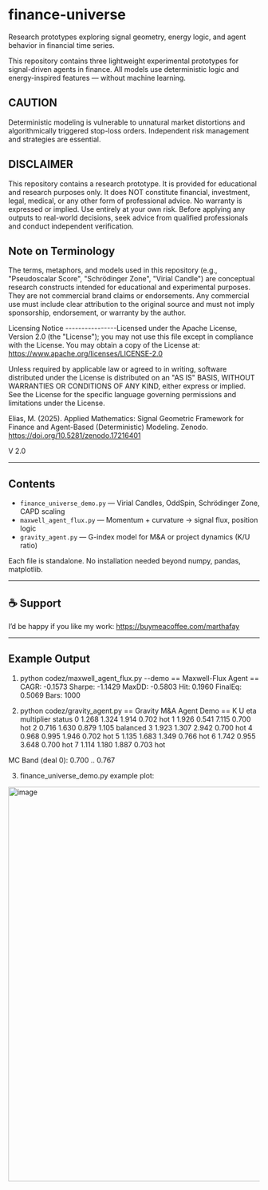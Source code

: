 # finance-universe

Research prototypes exploring signal geometry, energy logic, and agent behavior in financial time series.

This repository contains three lightweight experimental prototypes for signal-driven agents in finance. All models use deterministic logic and energy-inspired features — without machine learning.

CAUTION
-------------------
Deterministic modeling is vulnerable to unnatural market distortions and algorithmically triggered stop-loss orders. Independent risk management and strategies are essential.

DISCLAIMER
-------------------
This repository contains a research prototype. It is provided for educational and research purposes only. It does NOT constitute financial, investment, legal, medical, or any other form of professional advice. No warranty is expressed or implied. Use entirely at your own risk. Before applying any outputs to real-world decisions, seek advice from qualified professionals and conduct independent verification.

Note on Terminology
-------------------
The terms, metaphors, and models used in this repository (e.g., "Pseudoscalar Score", "Schrödinger Zone", "Virial Candle") are conceptual research constructs intended for educational and experimental purposes. They are not commercial brand claims or endorsements. Any commercial use must include clear attribution to the original source and must not imply sponsorship, endorsement, or warranty by the author.

Licensing Notice
----------------Licensed under the Apache License, Version 2.0 (the "License"); 
you may not use this file except in compliance with the License. 
You may obtain a copy of the License at:
    https://www.apache.org/licenses/LICENSE-2.0

Unless required by applicable law or agreed to in writing, software distributed under the License is distributed on an "AS IS" BASIS, WITHOUT WARRANTIES OR CONDITIONS OF ANY KIND, either express or implied. See the License for the specific language governing permissions and limitations under the License.


Elias, M. (2025). Applied Mathematics: Signal Geometric Framework for Finance and Agent-Based (Deterministic) Modeling. Zenodo. https://doi.org/10.5281/zenodo.17216401

V 2.0

---

## Contents

- `finance_universe_demo.py` — Virial Candles, OddSpin, Schrödinger Zone, CAPD scaling  
- `maxwell_agent_flux.py` — Momentum + curvature → signal flux, position logic  
- `gravity_agent.py` — G-index model for M&A or project dynamics (K/U ratio)

Each file is standalone. No installation needed beyond numpy, pandas, matplotlib.


---

## ☕ Support

I’d be happy if you like my work: https://buymeacoffee.com/marthafay

---

## Example Output


1. python codez/maxwell_agent_flux.py --demo
== Maxwell-Flux Agent ==
   CAGR: -0.1573
 Sharpe: -1.1429
  MaxDD: -0.5803
    Hit:  0.1960
 FinalEq: 0.5069  Bars: 1000

2. python codez/gravity_agent.py
== Gravity M&A Agent Demo ==
       K      U    eta  multiplier    status
0  1.268  1.324  1.914       0.702       hot
1  1.926  0.541  7.115       0.700       hot
2  0.716  1.630  0.879       1.105  balanced
3  1.923  1.307  2.942       0.700       hot
4  0.968  0.995  1.946       0.702       hot
5  1.135  1.683  1.349       0.766       hot
6  1.742  0.955  3.648       0.700       hot
7  1.114  1.180  1.887       0.703       hot

MC Band (deal 0): 0.700 .. 0.767

3. finance_universe_demo.py example plot:

<img width="1189" height="790" alt="image" src="https://github.com/user-attachments/assets/f0ec81a4-325e-4b78-b042-f1950fbe6342" />

